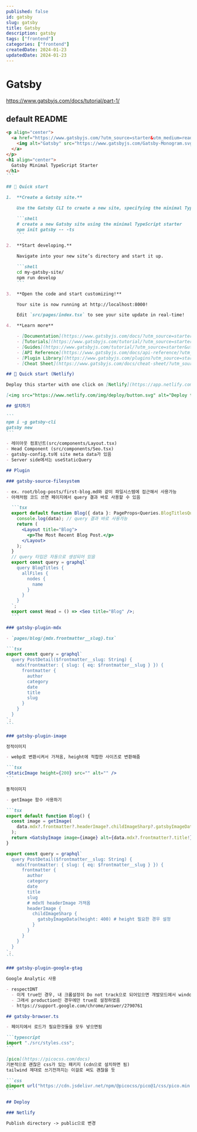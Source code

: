 ```yaml
---
published: false
id: gatsby
slug: gatsby
title: Gatsby
description: gatsby
tags: ["frontend"]
categories: ["frontend"]
createdDate: 2024-01-23
updatedDate: 2024-01-23
---
```


# Gatsby

https://www.gatsbyjs.com/docs/tutorial/part-1/

## default README

````markdown
<p align="center">
  <a href="https://www.gatsbyjs.com/?utm_source=starter&utm_medium=readme&utm_campaign=minimal-starter-ts">
    <img alt="Gatsby" src="https://www.gatsbyjs.com/Gatsby-Monogram.svg" width="60" />
  </a>
</p>
<h1 align="center">
  Gatsby Minimal TypeScript Starter
</h1>
```

## 🚀 Quick start

1.  **Create a Gatsby site.**

    Use the Gatsby CLI to create a new site, specifying the minimal TypeScript starter.

    ```shell
    # create a new Gatsby site using the minimal TypeScript starter
    npm init gatsby -- -ts
    ```

2.  **Start developing.**

    Navigate into your new site’s directory and start it up.

    ```shell
    cd my-gatsby-site/
    npm run develop
    ```

3.  **Open the code and start customizing!**

    Your site is now running at http://localhost:8000!

    Edit `src/pages/index.tsx` to see your site update in real-time!

4.  **Learn more**

    - [Documentation](https://www.gatsbyjs.com/docs/?utm_source=starter&utm_medium=readme&utm_campaign=minimal-starter-ts)
    - [Tutorials](https://www.gatsbyjs.com/tutorial/?utm_source=starter&utm_medium=readme&utm_campaign=minimal-starter-ts)
    - [Guides](https://www.gatsbyjs.com/tutorial/?utm_source=starter&utm_medium=readme&utm_campaign=minimal-starter-ts)
    - [API Reference](https://www.gatsbyjs.com/docs/api-reference/?utm_source=starter&utm_medium=readme&utm_campaign=minimal-starter-ts)
    - [Plugin Library](https://www.gatsbyjs.com/plugins?utm_source=starter&utm_medium=readme&utm_campaign=minimal-starter-ts)
    - [Cheat Sheet](https://www.gatsbyjs.com/docs/cheat-sheet/?utm_source=starter&utm_medium=readme&utm_campaign=minimal-starter-ts)

## 🚀 Quick start (Netlify)

Deploy this starter with one click on [Netlify](https://app.netlify.com/signup):

[<img src="https://www.netlify.com/img/deploy/button.svg" alt="Deploy to Netlify" />](https://app.netlify.com/start/deploy?repository=https://github.com/gatsbyjs/gatsby-starter-minimal-ts)

## 설치하기

```
npm i -g gatsby-cli
gatsby new
```

- 레이아웃 컴포넌트(src/components/Layout.tsx)
- Head Component (src/components/Seo.tsx)
- gatsby-config.ts에 site meta data가 있음
- Server side에서는 useStaticQuery

## Plugin

### gatsby-source-filesystem

- ex. root/blog-posts/first-blog.md와 같이 파일시스템에 접근해서 사용가능
- 아래처럼 코드 쓰면 페이지에서 query 결과 바로 사용할 수 있음

  ```tsx
  export default function Blog({ data }: PageProps<Queries.BlogTitlesQuery>) {
    console.log(data); // query 결과 바로 사용가능
    return (
      <Layout title="Blog">
        <p>The Most Recent Blog Post.</p>
      </Layout>
    );
  }
  // query 타입은 자동으로 생성되어 있음
  export const query = graphql`
    query BlogTitles {
      allFiles {
        nodes {
          name
        }
      }
    }
  `;
  export const Head = () => <Seo title="Blog" />;
  ```

### gatsby-plugin-mdx

- `pages/blog/{mdx.frontmatter__slug}.tsx`

```tsx
export const query = graphql`
  query PostDetail($frontmatter__slug: String) {
    mdx(frontmatter: { slug: { eq: $frontmatter__slug } }) {
      frontmatter {
        author
        category
        date
        title
        slug
      }
    }
  }
`;
```

### gatsby-plugin-image

정적이미지

- webp로 변환시켜서 가져옴, height에 적합한 사이즈로 변환해줌

```tsx
<StaticImage height={200} src="" alt="" />
```

동적이미지

- getImage 함수 사용하기

```tsx
export default function Blog() {
  const image = getImage(
    data.mdx?.frontmatter?.headerImage?.childImageSharp?.gatsbyImageData!
  );
  return <GatsbyImage image={image} alt={data.mdx?.frontmatter?.title!} />;
}

export const query = graphql`
  query PostDetail($frontmatter__slug: String) {
    mdx(frontmatter: { slug: { eq: $frontmatter__slug } }) {
      frontmatter {
        author
        category
        date
        title
        slug
        # mdx의 headerImage 가져옴
        headerImage {
          childImageSharp {
            gatsbyImageData(height: 400) # height 필요한 경우 설정
          }
        }
      }
    }
  }
`;
```

### gatsby-plugin-google-gtag

Google Analytic 사용

- respectDNT
  - 이게 true인 경우, 내 크롬설정이 Do not track으로 되어있으면 개발모드에서 window.gtag is not a function이라는 에러가 발생한다.
  - 그래서 production인 경우에만 true로 설정하였음
  - https://support.google.com/chrome/answer/2790761

## gatsby-browser.ts

- 페이지에서 로드가 필요한것들을 모두 넣으면됨

```typescript
import "./src/styles.css";
```

[pico](https://picocss.com/docs)
기본적으로 괜찮은 css가 있는 패키지 (cdn으로 설치하면 됨)
tailwind 제대로 쓰기전까지는 이걸로 써도 괜찮을 듯

```css
@import url("https://cdn.jsdelivr.net/npm/@picocss/pico@1/css/pico.min.css");
```

## Deploy

### Netlify

Publish directory -> public으로 변경
